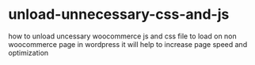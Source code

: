 # unload-unnecessary-css-and-js
how to unload uncessary woocommerce js and css file to load on non woocommerce page in wordpress
it will help to increase page speed and optimization
